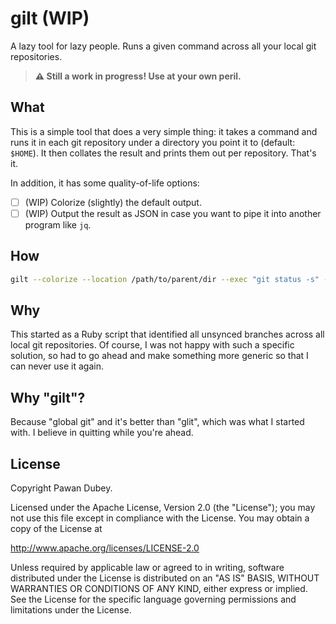 # gilt (WIP)

A lazy tool for lazy people. Runs a given command across all your local git repositories.

> **⚠ Still a work in progress! Use at your own peril.**

## What

This is a simple tool that does a very simple thing: it takes a command and runs it in each git repository under a directory you point it to (default: `$HOME`). It then collates the result and prints them out per repository. That's it.

In addition, it has some quality-of-life options:
- [ ] (WIP) Colorize (slightly) the default output.
- [ ] (WIP) Output the result as JSON in case you want to pipe it into another program like `jq`.

## How

```bash
gilt --colorize --location /path/to/parent/dir --exec "git status -s" --output json
```

## Why

This started as a Ruby script that identified all unsynced branches across all local git repositories. Of course, I was not happy with such a specific solution, so had to go ahead and make something more generic so that I can never use it again.

## Why "gilt"?

Because "global git" and it's better than "glit", which was what I started with. I believe in quitting while you're ahead.

## License

Copyright Pawan Dubey.

Licensed under the Apache License, Version 2.0 (the "License"); you may not use this file except in compliance with the License. You may obtain a copy of the License at

http://www.apache.org/licenses/LICENSE-2.0

Unless required by applicable law or agreed to in writing, software distributed under the License is distributed on an "AS IS" BASIS, WITHOUT WARRANTIES OR CONDITIONS OF ANY KIND, either express or implied. See the License for the specific language governing permissions and limitations under the License.
